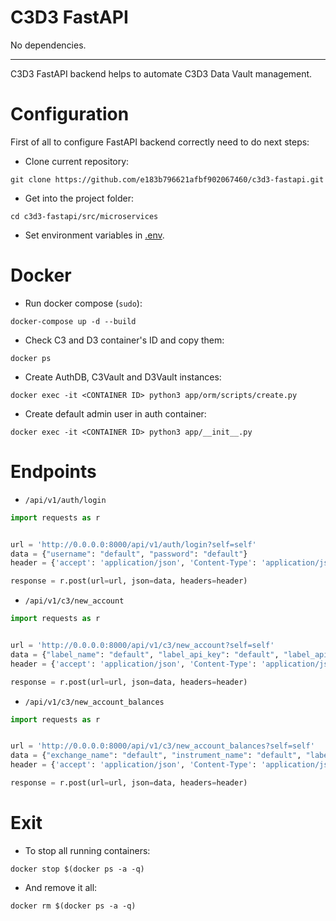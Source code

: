 # C3D3 FastAPI
No dependencies.

---

C3D3 FastAPI backend helps to automate C3D3 Data Vault management.

# Configuration

First of all to configure FastAPI backend correctly need to do next steps:

- Clone current repository:
```
git clone https://github.com/e183b796621afbf902067460/c3d3-fastapi.git
```

- Get into the project folder:
```
cd c3d3-fastapi/src/microservices
```

- Set environment variables in [.env](https://github.com/e183b796621afbf902067460/c3d3-fastapi/blob/master/src/microservices/.env).

# Docker

- Run docker compose (`sudo`):
```
docker-compose up -d --build
```

- Check C3 and D3 container's ID and copy them:
```
docker ps
```

- Create AuthDB, C3Vault and D3Vault instances:
```
docker exec -it <CONTAINER ID> python3 app/orm/scripts/create.py
```

- Create default admin user in auth container:
```
docker exec -it <CONTAINER ID> python3 app/__init__.py
```

# Endpoints

- `/api/v1/auth/login`
```python
import requests as r


url = 'http://0.0.0.0:8000/api/v1/auth/login?self=self'
data = {"username": "default", "password": "default"}
header = {'accept': 'application/json', 'Content-Type': 'application/json'}

response = r.post(url=url, json=data, headers=header)
```

- `/api/v1/c3/new_account`
```python
import requests as r


url = 'http://0.0.0.0:8000/api/v1/c3/new_account?self=self'
data = {"label_name": "default", "label_api_key": "default", "label_api_secret": "default"}
header = {'accept': 'application/json', 'Content-Type': 'application/json', 'authorization': '<access_token>'}

response = r.post(url=url, json=data, headers=header)
```

- `/api/v1/c3/new_account_balances`
```python
import requests as r


url = 'http://0.0.0.0:8000/api/v1/c3/new_account_balances?self=self'
data = {"exchange_name": "default", "instrument_name": "default", "label_name": "default"}
header = {'accept': 'application/json', 'Content-Type': 'application/json', 'authorization': '<access_token>'}

response = r.post(url=url, json=data, headers=header)
```

# Exit
- To stop all running containers:
```
docker stop $(docker ps -a -q)
```
- And remove it all:
```
docker rm $(docker ps -a -q)
```
